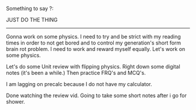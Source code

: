 
Something to say ?:

JUST DO THE THING

---

Gonna work on some physics. I need to try and be strict with my reading times in order to not get bored and to control my generation's short form brain rot problem. I need to work and reward myself equally. Let's work on some physics. 

Let's do some Unit review with flipping physics. Right down some digital notes (it's been a while.) Then practice FRQ's and MCQ's. 

I am lagging on precalc because I do not have my calculator. 

Done watching the review vid. Going to take some short notes after i go for shower. 





 